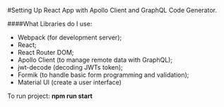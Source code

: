 #Setting Up React App with Apollo Client and GraphQL Code Generator.

####What Libraries do I use:

- Webpack (for development server);
- React;
- React Router DOM;
- Apollo Client (to manage remote data with GraphQL);
- jwt-decode (decoding JWTs token);
- Formik (to handle basic form programming and validation);
- Material UI (create a user interface)

To run project:
**npm run start**
